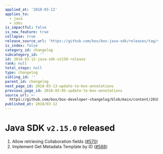 ```yaml
---
applied_at: '2018-03-12'
applies_to:
  - java
  - sdks
is_impactful: false
is_new_feature: true
collapse: true
release_source_url: 'https://github.com/box/box-java-sdk/releases/tag/v2.15.0'
is_index: false
category_id: changelog
subcategory_id: ''
id: 2018-03-12-java-sdk-v2150-release
rank: null
total_steps: null
type: changelog
sibling_id: ''
parent_id: changelog
next_page_id: 2018-03-13-update-to-box-annotations
previous_page_id: 2018-03-05-update-to-box-annotations
source_url: >-
  https://github.com/box/box-developer-changelog/blob/main/content/2018/03-12-java-sdk-v2150-release.md
published_at: 2018/03-12
---
```

# Java SDK `v2.15.0` released

1. Allow retrieving Collaboration fields ([#570](https://github.com/box/box-java-sdk/pull/570))
2. Implement Get Metadata Template by ID ([#568](https://github.com/box/box-java-sdk/pull/568))